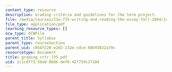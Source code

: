```yaml
---
content_type: resource
description: Grading criteria and guidelines for the term project.
file: /media/courses/21w-735-writing-and-reading-the-essay-fall-2004/1c1c0f7358a886d6def042f759c37184_grading_crtr_735.pdf
file_type: application/pdf
learning_resource_types: []
ocw_type: OCWFile
parent_title: Syllabus
parent_type: CourseSection
parent_uid: c05bf220-e202-232e-cdce-68b93022a79c
resourcetype: Document
title: grading_crtr_735.pdf
uid: 1c1c0f73-58a8-86d6-def0-42f759c37184
---
```

